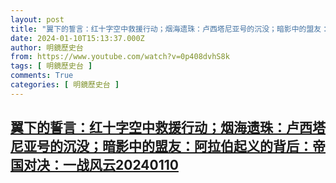 ```yaml
---
layout: post
title: "翼下的誓言：红十字空中救援行动；烟海遗珠：卢西塔尼亚号的沉没；暗影中的盟友：阿拉伯起义的背后：帝国对决：一战风云20240110"
date: 2024-01-10T15:13:37.000Z
author: 明鏡歷史台
from: https://www.youtube.com/watch?v=0p408dvhS8k
tags: [ 明鏡歷史台 ]
comments: True
categories: [ 明鏡歷史台 ]
---
```

<!--1704899617000-->
[翼下的誓言：红十字空中救援行动；烟海遗珠：卢西塔尼亚号的沉没；暗影中的盟友：阿拉伯起义的背后：帝国对决：一战风云20240110](https://www.youtube.com/watch?v=0p408dvhS8k)
------

<div>

</div>
